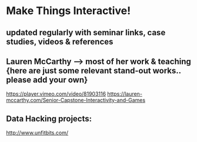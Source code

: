 # Make Things Interactive! 
## updated regularly with seminar links, case studies, videos & references

## Lauren McCarthy --> most of her work & teaching {here are just some relevant stand-out works.. please add your own}<br/>

https://player.vimeo.com/video/81903116
https://lauren-mccarthy.com/Senior-Capstone-Interactivity-and-Games

## Data Hacking projects:
http://www.unfitbits.com/
